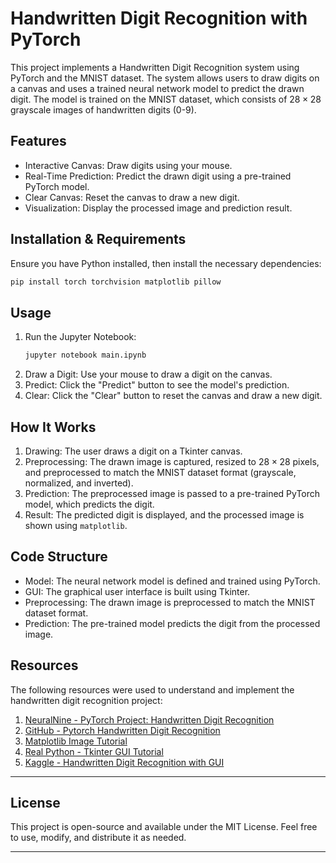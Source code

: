 # Handwritten Digit Recognition with PyTorch

This project implements a Handwritten Digit Recognition system using PyTorch and the MNIST dataset. The system allows users to draw digits on a canvas and uses a trained neural network model to predict the drawn digit. The model is trained on the MNIST dataset, which consists of $28\times 28$ grayscale images of handwritten digits (0-9).

## Features

- Interactive Canvas: Draw digits using your mouse.
- Real-Time Prediction: Predict the drawn digit using a pre-trained PyTorch model.
- Clear Canvas: Reset the canvas to draw a new digit.
- Visualization: Display the processed image and prediction result.

## Installation & Requirements

Ensure you have Python installed, then install the necessary dependencies:

```sh
pip install torch torchvision matplotlib pillow
```

## Usage

1. Run the Jupyter Notebook:
   ```sh
   jupyter notebook main.ipynb
   ```
2. Draw a Digit: Use your mouse to draw a digit on the canvas.
3. Predict: Click the "Predict" button to see the model's prediction.
4. Clear: Click the "Clear" button to reset the canvas and draw a new digit.

## How It Works

1. Drawing: The user draws a digit on a Tkinter canvas.
2. Preprocessing: The drawn image is captured, resized to $28\times 28$ pixels, and preprocessed to match the MNIST dataset format (grayscale, normalized, and inverted).
3. Prediction: The preprocessed image is passed to a pre-trained PyTorch model, which predicts the digit.
4. Result: The predicted digit is displayed, and the processed image is shown using `matplotlib`.

## Code Structure

- Model: The neural network model is defined and trained using PyTorch.
- GUI: The graphical user interface is built using Tkinter.
- Preprocessing: The drawn image is preprocessed to match the MNIST dataset format.
- Prediction: The pre-trained model predicts the digit from the processed image.

## Resources

The following resources were used to understand and implement the handwritten digit recognition project:

1. [NeuralNine - PyTorch Project: Handwritten Digit Recognition](https://www.youtube.com/watch?v=vBlO87ZAiiw)
2. [GitHub - Pytorch Handwritten Digit Recognition](https://github.com/billy-enrizky/Pytorch-Handwritten-Digit-Recognition)
3. [Matplotlib Image Tutorial](https://matplotlib.org/stable/tutorials/images.html)
4. [Real Python - Tkinter GUI Tutorial](https://realpython.com/python-gui-tkinter/#building-your-first-python-gui-application-with-tkinter)
5. [Kaggle - Handwritten Digit Recognition with GUI](https://www.kaggle.com/code/ahmedelmaamounamin/handwritten-digit-recognition-with-gui/code#Handwritten-Digit-Recognition-with-GUI)

---
## License

This project is open-source and available under the MIT License. Feel free to use, modify, and distribute it as needed.

---